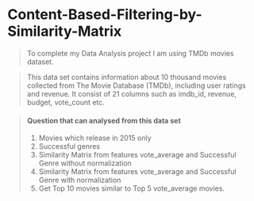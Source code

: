 # Content-Based-Filtering-by-Similarity-Matrix

>To complete my Data Analysis project I am using TMDb movies dataset. 

>This data set contains information about 10 thousand movies collected from The Movie Database (TMDb), including user ratings and revenue. It consist of 21 columns such as imdb_id, revenue, budget, vote_count etc.   

>#### **Question that can analysed from this data set**
> 1. Movies which release in 2015 only
> 2. Successful genres 
> 3. Similarity Matrix from features vote_average and Successful Genre without normalization
> 4. Similarity Matrix from features vote_average and Successful Genre with normalization
> 5. Get Top 10 movies similar to Top 5 vote_average movies. 
